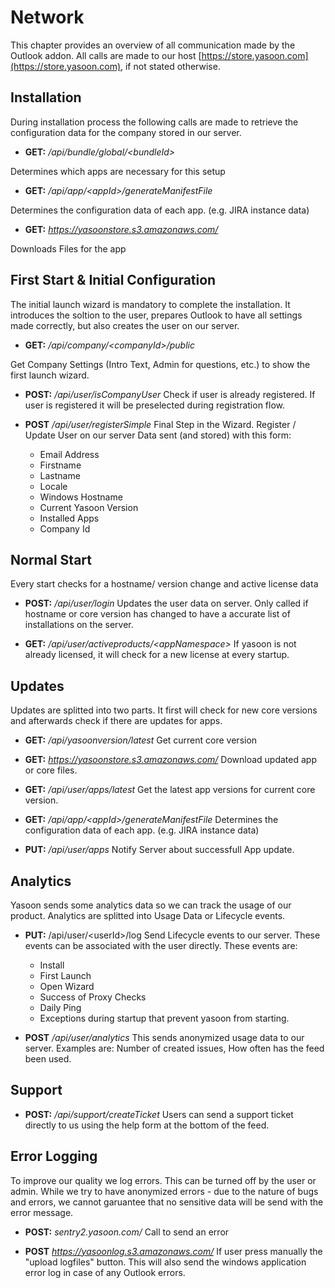 # Network

This chapter provides an overview of all communication made by the Outlook addon.
All calls are made to our host [https://store.yasoon.com](https://store.yasoon.com), if not stated otherwise.

## Installation

During installation process the following calls are made to retrieve the configuration data for the company stored in our server.

* **GET:** */api/bundle/global/\<bundleId\>* 

Determines which apps are necessary for this setup

* **GET:** */api/app/\<appId\>/generateManifestFile*

Determines the configuration data of each app. (e.g. JIRA instance data)

* **GET:** *https://yasoonstore.s3.amazonaws.com/*

Downloads Files for the app

## First Start & Initial Configuration

The initial launch wizard is mandatory to complete the installation.
It introduces the soltion to the user, prepares Outlook to have all settings made correctly, but also creates the user on our server. 

* **GET:** */api/company/\<companyId\>/public*

Get Company Settings (Intro Text, Admin for questions, etc.) to show the first launch wizard.

* **POST:** */api/user/isCompanyUser*
Check if user is already registered. If user is registered it will be preselected during registration flow.

* **POST** */api/user/registerSimple*
Final Step in the Wizard. Register / Update User on our server 
Data sent (and stored) with this form:
    * Email Address
    * Firstname
    * Lastname
    * Locale
    * Windows Hostname
    * Current Yasoon Version
    * Installed Apps
    * Company Id

## Normal Start

Every start checks for a hostname/ version change and active license data

*  **POST:** */api/user/login*
Updates the user data on server. Only called if hostname or core version has changed to have a accurate list of installations on the server.

* **GET:** */api/user/activeproducts/\<appNamespace\>*
If yasoon is not already licensed, it will check for a new license at every startup.

## Updates
Updates are splitted into two parts. It first will check for new core versions and afterwards check if there are updates for apps.

* **GET:** */api/yasoonversion/latest*
Get current core version

* **GET:** *https://yasoonstore.s3.amazonaws.com/*
Download updated app or core files. 

* **GET:** */api/user/apps/latest*
Get the latest app versions for current core version.

* **GET:** */api/app/\<appId\>/generateManifestFile*
Determines the configuration data of each app. (e.g. JIRA instance data)

* **PUT:** */api/user/apps*
Notify Server about successfull App update.

## Analytics
Yasoon sends some analytics data so we can track the usage of our product. 
Analytics are splitted into Usage Data or Lifecycle events.

* **PUT:** /api/user/\<userId\>/log
Send Lifecycle events to our server. These events can be associated with the user directly. These events are:
    * Install
    * First Launch
    * Open Wizard
    * Success of Proxy Checks
    * Daily Ping
    * Exceptions during startup that prevent yasoon from starting.

* **POST** */api/user/analytics*
This sends anonymized usage data to our server. Examples are: Number of created issues, How often has the feed been used.

## Support
* **POST:**  */api/support/createTicket*
Users can send a support ticket directly to us using the help form at the bottom of the feed.

## Error Logging
To improve our quality we log errors. This can be turned off by the user or admin.
While we try to have anonymized errors - due to the nature of bugs and errors, we cannot garuantee that no sensitive data will be send with the error message.

* **POST:** *sentry2.yasoon.com/*
Call to send an error

* **POST** *https://yasoonlog.s3.amazonaws.com/*
If user press manually the "upload logfiles" button.
This will also send the windows application error log in case of any Outlook errors.
